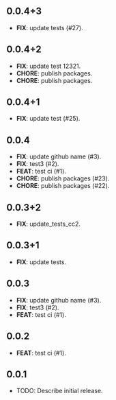 ## 0.0.4+3

 - **FIX**: update tests (#27).

## 0.0.4+2

 - **FIX**: update test 12321.
 - **CHORE**: publish packages.
 - **CHORE**: publish packages.

## 0.0.4+1

 - **FIX**: update test (#25).

## 0.0.4

 - **FIX**: update github name (#3).
 - **FIX**: test3 (#2).
 - **FEAT**: test ci (#1).
 - **CHORE**: publish packages (#23).
 - **CHORE**: publish packages (#22).

## 0.0.3+2

 - **FIX**: update_tests_cc2.

## 0.0.3+1

 - **FIX**: update tests.

## 0.0.3

 - **FIX**: update github name (#3).
 - **FIX**: test3 (#2).
 - **FEAT**: test ci (#1).

## 0.0.2

 - **FEAT**: test ci (#1).

## 0.0.1

* TODO: Describe initial release.

